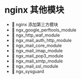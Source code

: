 # nginx 其他模块

* 📄 nginx 添加第三方模块
* 📄 ngx_google_perftools_module
* 📄 ngx_http_waf_module
* 📄 ngx_mail_auth_http_module
* 📄 ngx_mail_core_module
* 📄 ngx_mail_imap_module
* 📄 ngx_mail_pop3_module
* 📄 ngx_mail_smtp_module
* 📄 ngx_mail_ssl_module
* 📄 ngx_sysguard

　　‍
